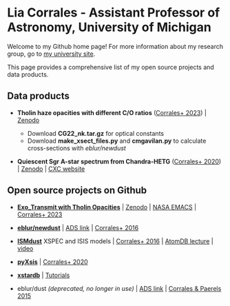 # Lia Corrales - Assistant Professor of Astronomy, University of Michigan

Welcome to my Github home page! For more information about my research group, go to [my university site](https://sites.lsa.umich.edu/liacorrales/).

This page provides a comprehensive list of my open source projects and data products.

## Data products

- **Tholin haze opacities with different C/O ratios** ([Corrales+ 2023](https://ui.adsabs.harvard.edu/abs/2023ApJ...943L..26C/abstract)) | [Zenodo](https://zenodo.org/records/7500026)
  - Download **CG22_nk.tar.gz** for optical constants
  - Download **make_xsect_files.py** and **cmgavilan.py** to calculate cross-sections with *eblur/newdust*

- **Quiescent Sgr A-star spectrum from Chandra-HETG** ([Corrales+ 2020](https://ui.adsabs.harvard.edu/abs/2020ApJ...891...71C/abstract)) | [Zenodo](https://zenodo.org/records/3671413) | [CXC website](https://cxc.cfa.harvard.edu/cda/Contrib/2020/CORR1/)

## Open source projects on Github

- [**Exo_Transmit with Tholin Opacities**](https://github.com/eblur/Exo_Transmit/tree/expand-on-teal) | [Zenodo](https://zenodo.org/records/7500026) | [NASA EMACS](https://emac.gsfc.nasa.gov?cid=2310-004) | [Corrales+ 2023](https://ui.adsabs.harvard.edu/abs/2023ApJ...943L..26C/abstract)

- [**eblur/newdust**](https://github.com/eblur/newdust) | [ADS link](https://ui.adsabs.harvard.edu/abs/2023zndo...7500048C/abstract) | [Corrales+ 2016](https://ui.adsabs.harvard.edu/abs/2016MNRAS.458.1345C/abstract)

- [**ISMdust**](https://github.com/eblur/ismdust) XSPEC and ISIS models | [Corrales+ 2016](https://ui.adsabs.harvard.edu/abs/2016MNRAS.458.1345C/abstract) | [AtomDB lecture](https://zenodo.org/records/3973086) | [video](https://youtu.be/FjMQa2ZWZuo)

- [**pyXsis**](https://github.com/eblur/pyxsis) | [Corrales+ 2020](https://ui.adsabs.harvard.edu/abs/2020ApJ...891...71C/abstract)

- [**xstardb**](https://github.com/eblur/xstardb) | [Tutorials](https://github.com/eblur/xstardb-tutorials)

- eblur/dust *(deprecated, no longer in use)* | [ADS link](https://ui.adsabs.harvard.edu/abs/2016pyas.confE..12C/abstract) | [Corrales & Paerels 2015](https://ui.adsabs.harvard.edu/abs/2015MNRAS.453.1121C/abstract)
